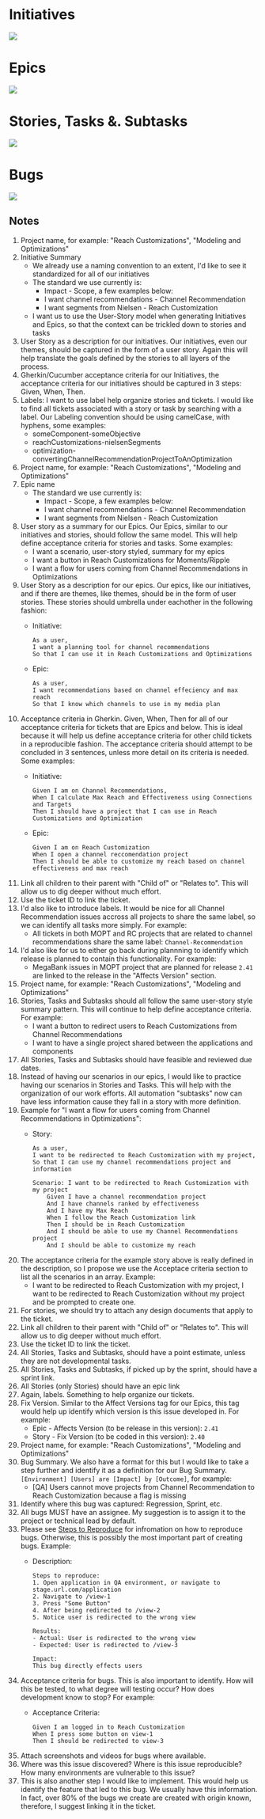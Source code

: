 # Initiatives

![](./Initiative.png)


# Epics

![](./Epic.png)

# Stories, Tasks &. Subtasks

![](./StoryTaskAndSubTask.png)

# Bugs

![](./Bugs.png)

## Notes

1. Project name, for example: "Reach Customizations", "Modeling and Optimizations"
2. Initiative Summary
	* We already use a naming convention to an extent, I'd like to see it standardized for all of our initiatives
	* 	The standard we use currently is:
		* Impact - Scope, a few examples below:
		* I want channel recommendations - Channel Recommendation
		* I want segments from Nielsen - Reach Customization
	* I want us to use the User-Story model when generating Initiatives and Epics, so that the context can be trickled down to stories and tasks
3. User Story as a description for our initiatives. Our initiatives, even our themes, should be captured in the form of a user story. Again this will help translate the goals defined by the stories to all layers of the process.
4. Gherkin/Cucumber acceptance criteria for our Initiatives, the acceptance criteria for our initiatives should be captured in 3 steps: Given, When, Then.
5. Labels: I want to use label help organize stories and tickets. I would like to find all tickets associated with a story or task by searching with a label. Our Labeling convention should be using camelCase, with hyphens, some examples:
	* someComponent-someObjective
	* reachCustomizations-nielsenSegments
	* optimization-convertingChannelRecommendationProjectToAnOptimization
6. Project name, for example: "Reach Customizations", "Modeling and Optimizations"
7. Epic name
	* The standard we use currently is:
		* Impact - Scope, a few examples below:
		* I want channel recommendations - Channel Recommendation
		* I want segments from Nielsen - Reach Customization
8. User story as a summary for our Epics. Our Epics, similar to our initiatives and stories, should follow the same model. This will help define acceptance criteria for stories and tasks. Some examples:
	* I want a scenario, user-story styled, summary for my epics
	* I want a button in Reach Customizations for Moments/Ripple
	* I want a flow for users coming from Channel Recommendations in Optimizations
9. User Story as a description for our epics. Our epics, like our initiatives, and if there are themes, like themes, should be in the form of user stories. These stories should umbrella under eachother in the following fashion:
	* Initiative:

		```
		As a user,
		I want a planning tool for channel recommendations
		So that I can use it in Reach Customizations and Optimizations
		```
	* Epic:

		```
		As a user,
		I want recommendations based on channel effeciency and max reach
		So that I know which channels to use in my media plan
		```
10. Acceptance criteria in Gherkin. Given, When, Then for all of our acceptance criteria for tickets that are Epics and below. This is ideal because it will help us define acceptance criteria for other child tickets in a reproducible fashion. The acceptance criteria should attempt to be concluded in 3 sentences, unless more detail on its criteria is needed. Some examples:
	* Initiative:

		```
		Given I am on Channel Recommendations,
		When I calculate Max Reach and Effectiveness using Connections and Targets
		Then I should have a project that I can use in Reach Customizations and Optimization
		```
	* Epic:

		```
		Given I am on Reach Customization
		When I open a channel reccomendation project
		Then I should be able to customize my reach based on channel effectiveness and max reach
		```
11. Link all children to their parent with "Child of" or "Relates to". This will allow us to dig deeper without much effort.
12. Use the ticket ID to link the ticket.
13. I'd also like to introduce labels. It would be nice for all Channel Recommendation issues accross all projects to share the same label, so we can identify all tasks more simply. For example:
	* All tickets in both MOPT and RC projects that are related to channel recommendations share the same label: `Channel-Recommendation`
14. I'd also like for us to either go back during plannning to identify which release is planned to contain this functionality. For example:
	* MegaBank issues in MOPT project that are planned for release `2.41` are linked to the release in the "Affects Version" section.
15. Project name, for example: "Reach Customizations", "Modeling and Optimizations"
16. Stories, Tasks and Subtasks should all follow the same user-story style summary pattern. This will continue to help define acceptance criteria. For example:
	* I want a button to redirect users to Reach Customizations from Channel Recommendations
	* I want to have a single project shared between the applications and components
17. All Stories, Tasks and Subtasks should have feasible and reviewed due dates.
18. Instead of having our scenarios in our epics, I would like to practice having our scenarios in Stories and Tasks. This will help with the organization of our work efforts. All automation "subtasks" now can have less information cause they fall in a story with more definition.
19. Example for "I want a flow for users coming from Channel Recommendations in Optimizations":
	* Story:

		```
		As a user,
		I want to be redirected to Reach Customization with my project,
		So that I can use my channel recommendations project and information

		Scenario: I want to be redirected to Reach Customization with my project
			Given I have a channel recommendation project
			And I have channels ranked by effectiveness
			And I have my Max Reach
			When I follow the Reach Customization link
			Then I should be in Reach Customization
			And I should be able to use my Channel Recommendations project
			And I should be able to customize my reach
		```
20. The acceptance criteria for the example story above is really defined in the description, so I propose we use the Acceptace criteria section to list all the scenarios in an array. Example:
	* I want to be redirected to Reach Customization with my project, I want to be redirected to Reach Customization without my project and be prompted to create one.
21. For stories, we should try to attach any design documents that apply to the ticket.
22. Link all children to their parent with "Child of" or "Relates to". This will allow us to dig deeper without much effort.
23. Use the ticket ID to link the ticket.
24. All Stories, Tasks and Subtasks, should have a point estimate, unless they are not developmental tasks.
25. All Stories, Tasks and Subtasks, if picked up by the sprint, should have a sprint link.
26. All Stories (only Stories) should have an epic link
27. Again, labels. Something to help organize our tickets.
28. Fix Version. Similar to the Affect Versions tag for our Epics, this tag would help up identify which version is this issue developed in. For example:
	* Epic - Affects Version (to be release in this version): `2.41`
	* Story - Fix Version (to be coded in this version): `2.40`
29. Project name, for example: "Reach Customizations", "Modeling and Optimizations"
30. Bug Summary. We also have a format for this but I would like to take a step further and identify it as a definition for our Bug Summary. `[Environment] [Users] are [Impact] by [Outcome]`, for example:
	* [QA] Users cannot move projects from Channel Recommendation to Reach Customization because a flag is missing
31. Identify where this bug was captured: Regression, Sprint, etc.
32. All bugs MUST have an assignee. My suggestion is to assign it to the project or technical lead by default.
33. Please see [Steps to Reproduce](./ReproducingBugs.md) for infromation on how to reproduce bugs. Otherwise, this is possibly the most important part of creating bugs. Example:
	* Description:

		```
		Steps to reproduce:
		1. Open application in QA environment, or navigate to stage.url.com/application
		2. Navigate to /view-1
		3. Press "Some Button"
		4. After being redirected to /view-2
		5. Notice user is redirected to the wrong view

		Results:
		- Actual: User is redirected to the wrong view
		- Expected: User is redirected to /view-3

		Impact:
		This bug directly effects users
		```
34. Acceptance criteria for bugs. This is also important to identify. How will this be tested, to what degree will testing occur? How does development know to stop? For example:
	* Acceptance Criteria:

		```
		Given I am logged in to Reach Customization
		When I press some button on view-1
		Then I should be redirected to view-3
		```
35. Attach screenshots and videos for bugs where available.
36. Where was this issue discovered? Where is this issue reproducible? How many environments are vulnerable to this issue?
37. This is also another step I would like to implement. This would help us identify the feature that led to this bug. We usually have this information. In fact, over 80% of the bugs we create are created with origin known, therefore, I suggest linking it in the ticket.
